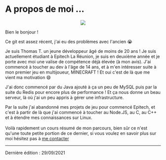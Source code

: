 # A propos de moi ...

<p align="center">
    <img src="https://github-readme-stats.vercel.app/api?username=Twixer10&show_icons=true&count_private=true&theme=dark"/>
</p>

Bien le bonjour !

Ce git est assez récent, j'ai eu des problèmes avec l'ancien :sob:

Je suis Thomas T. un jeune développeur âgé de moins de 20 ans !
Je suis actuellement étudiant à Epitech La Réunion, je suis en deuxième année et je porte avec moi une valise de compétence déjà élevée (à mon avis).
J'ai commencé à toucher au dev à l'âge de 14 ans, et à m'en intéresser suite à mon premier jeu en multijoueur, MINECRAFT ! Et oui c'est de là que me vient ma motivation :smile:

J'ai donc commencé par du Java ajouté à ça un peu de MySQL puis par la suite du Redis pour encore plus de performance ! Et ça nous donne un beau serveur, là où j'ai un peu appris à gérer une infrastructure.

Par la suite j'ai abandonné mes projets de jeu pour commencé Epitech, et c'est à partir de là que j'ai commencé à toucher au Node.JS, au C, au C++ et à étendre mes connaissances sur Linux.  
<br>
Voilà rapidement un cours résumé de mon parcours, bien sûr ce n'est qu'une toute petite portion de ce dernier, si vous voulez en savoir plus sur moi hésitez pas à [me contacter](mailto:tom.26.tec@gmail.com) 

-----

Dernière édition : 29/09/2021
